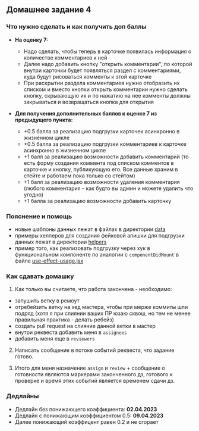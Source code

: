 ## Домашнее задание 4


### Что нужно сделать и как получить доп баллы

+ **На оценку 7:**
  - Надо сделать, чтобы теперь в карточке появилась информация о количестве комментариев к ней
  - Далее надо добавить кнопку "открыть комментарии", по которой внутри карточки будет появляться раздел
    с комментариями, куда будут рисоваться комменты к этой карточке
  - При раскрытии раздела комментариев нужно отобразить их списком и вместо кнопки открыть комментарии нужно сделать
    кнопку, скрывающую их и по нажатию на нее комменты должны закрываться и возвращаться кнопка для открытия

+ **Для получения дополнительных баллов к оценке 7 из предыдущего пункта:**
  - +0.5 балла за реализацию подгрузки карточек асинхронно в жизненном цикле
  - +0.5 балла за реализацию подгрузки комментариев к карточке асинхронно в жизненном цикле
  - +1 балл за реализацию возможности добавить комментарий
    (то есть форму создания коммента под списком комментов в карточке и кнопку, публикующую его. 
    Все данные храним в стейте и работаем пока только со стейтом)
  - +1 балл за реализацию возможности удаления комментария
    (любого комментария - как будто вы админ и можете удалить что угодно)
  - +1 балла за реализацию возможности добавить карточку


### Пояснение и помощь

- новые шаблоны данных лежат в файлах в директории [data](./resources/data)
- примеры хелперов для создания фейковой апишки для подгрузки данных лежат в директории [helpers](./resources/helpers)
- пример того, как реализовать подгрузку через хук в функциональном компоненте по аналогии с `componentDidMount` 
  в файле [use-effect-usage.jsx](./resources/effects/use-effect-usage.jsx)


### Как сдавать домашку

1) Как только вы считаете, что работа закончена - необходимо:

  - запушить ветку в ремоут
  - отребейзить ветку на хед мастера, чтобы при мерже коммиты шли подряд
    (хотя я при слиянии ваших ПР юзаю сквош, но тем не менее правильная практика - делать ребейз)
  - создать pull request на слияние данной ветки в мастер
  - внутри реквеста добавить меня в `assignees`
  - добавить меня еще в `reviewers`

2) Написать сообщение в потоке событий реквеста, что задание готово.

3) Итого для меня назначение `assign` и `review` + сообщение о готовности являются маркерами законченного дз,
    готового к проверке и время этих событий является временем сдачи дз.
   

### Дедлайны

- Дедлайн без понижающего коэффициента: **02.04.2023**
- Дедлайн с понижающим коэффициентом 0.5: **09.04.2023**
- Далее понижающий коэффицент равен 0.2 и не сгорает